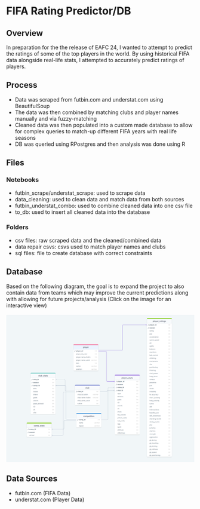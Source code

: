 # FIFA Rating Predictor/DB

## Overview
In preparation for the the release of EAFC 24, I wanted to attempt to predict the ratings of some of the top players in the world. By using historical FIFA data alongside real-life stats, I attempted to accurately predict ratings of players.

## Process
* Data was scraped from futbin.com and understat.com using BeautifulSoup
* The data was then combined by matching clubs and player names manually and via fuzzy-matching
* Cleaned data was then populated into a custom made database to allow for complex queries to match-up different FIFA years with real life seasons
* DB was queried using RPostgres and then analysis was done using R

## Files
### Notebooks
* futbin_scrape/understat_scrape: used to scrape data
* data_cleaning: used to clean data and match data from both sources
* futbin_understat_combo: used to combine cleaned data into one csv file
* to_db: used to insert all cleaned data into the database

### Folders
* csv files: raw scraped data and the cleaned/combined data
* data repair csvs: csvs used to match player names and clubs
* sql files: file to create database with correct constraints

## Database
Based on the following diagram, the goal is to expand the project to also contain data from teams which may improve the current predictions along with allowing for future projects/analysis (Click on the image for an interactive view)
<br></br>
[![alttext](https://github.com/BilalMukhtar/FIFA-Rating-Predictor/blob/main/imgs/soccer_db_png.png)](https://drawsql.app/teams/bilals-team-1/diagrams/soccerdb/embed)


## Data Sources
* futbin.com (FIFA Data)
* understat.com (Player Data)
